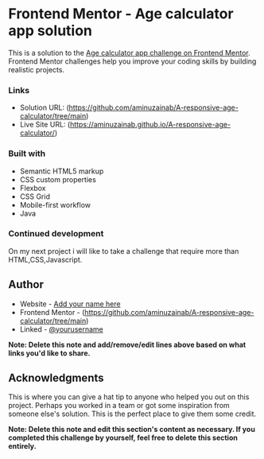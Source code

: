 # Frontend Mentor - Age calculator app solution

This is a solution to the [Age calculator app challenge on Frontend Mentor](https://www.frontendmentor.io/challenges/age-calculator-app-dF9DFFpj-Q). Frontend Mentor challenges help you improve your coding skills by building realistic projects. 

### Links

- Solution URL: (https://github.com/aminuzainab/A-responsive-age-calculator/tree/main)
- Live Site URL: (https://aminuzainab.github.io/A-responsive-age-calculator/)

### Built with

- Semantic HTML5 markup
- CSS custom properties
- Flexbox
- CSS Grid
- Mobile-first workflow
- Java

### Continued development

On my next project i will like to take a challenge that require more than HTML,CSS,Javascript.

## Author

- Website - [Add your name here](https://www.your-site.com)
- Frontend Mentor - (https://github.com/aminuzainab/A-responsive-age-calculator/tree/main)
- Linked - [@yourusername](https://www.twitter.com/yourusername)

**Note: Delete this note and add/remove/edit lines above based on what links you'd like to share.**

## Acknowledgments

This is where you can give a hat tip to anyone who helped you out on this project. Perhaps you worked in a team or got some inspiration from someone else's solution. This is the perfect place to give them some credit.

**Note: Delete this note and edit this section's content as necessary. If you completed this challenge by yourself, feel free to delete this section entirely.**
